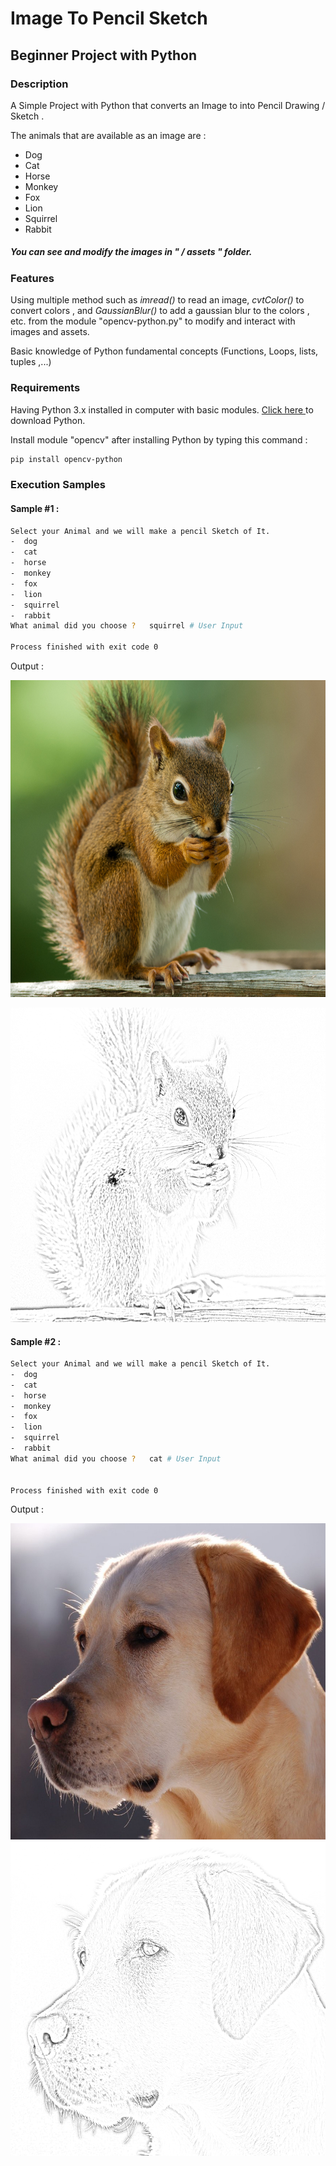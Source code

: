 # Image To Pencil Sketch 
## Beginner Project with  Python

### Description 

A Simple Project with Python that converts an Image to into Pencil Drawing / Sketch .

The animals that are available as an image are : 
- Dog 
- Cat 
- Horse
- Monkey
- Fox
- Lion
- Squirrel
- Rabbit

##### You can see and modify the images in <strong> " / assets " </strong> folder. 

### Features 

Using multiple method such as _imread()_ to read an image, _cvtColor()_ to convert colors , and _GaussianBlur()_ to add a gaussian blur to the colors , etc. from the module "opencv-python.py" to modify and interact with images and assets.

Basic knowledge of Python fundamental concepts (Functions, Loops, lists, tuples ,...)

### Requirements 

Having Python 3.x installed in computer with basic modules. <a href = 'https://www.python.org/downloads/'> Click here </a> to download Python.

Install module "opencv" after installing Python by typing this command : 

~~~~sh 
pip install opencv-python
~~~~

### Execution Samples 

#### Sample #1 : 

~~~~~sh 
Select your Animal and we will make a pencil Sketch of It.
-  dog
-  cat
-  horse
-  monkey
-  fox
-  lion
-  squirrel
-  rabbit
What animal did you choose ?   squirrel # User Input

Process finished with exit code 0
~~~~~

Output : 

![](screenshots/squirrel_before.png)

![](screenshots/squirrel_after.png)

#### Sample #2 : 

~~~~~sh 
Select your Animal and we will make a pencil Sketch of It.
-  dog
-  cat
-  horse
-  monkey
-  fox
-  lion
-  squirrel
-  rabbit
What animal did you choose ?   cat # User Input


Process finished with exit code 0
~~~~~

Output : 

![](screenshots/dog_before.png)
![](screenshots/dog_after.png)